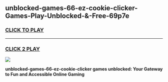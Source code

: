 
## unblocked-games-66-ez-cookie-clicker-Games-Play-Unblocked-&-Free-69p7e
<h3>
<a href="https://premium76.site?title=unblocked-games-66-ez-cookie-clicker&ref=24A">CLICK TO PLAY</a></h3>
<hr>

<h3>
<a href="https://premium76.site?title=unblocked-games-66-ez-cookie-clicker&ref=24A">CLICK 2 PLAY</a>
  
</h3>

<a href="https://premium76.site?title=unblocked-games-66-ez-cookie-clicker&ref=24A"><img src="https://clearcache.store/games.png"></a>


**unblocked-games-66-ez-cookie-clicker games unblocked: Your Gateway to Fun and Accessible Online Gaming**
